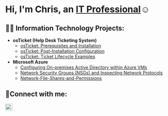 <h1>Hi, I'm Chris, an <a href="https://www.linkedin.com/in/christopherfarias">IT Professional</a>☺</h1>

<h2>👨‍💻 Information Technology Projects:</h2>

- <b>osTicket (Help Desk Ticketing System)</b>
  - [osTicket: Prerequisites and Installation](https://github.com/cfarias6/osticket-prereqs)
  - [osTicket: Post-Installation Configuration](https://github.com/cfarias6/post-install-config)
  - [osTicket: Ticket Lifecycle Examples](https://github.com/cfarias6/ticket-lifecycle)
- <b>Microsoft Azure</b>
  - [Configuring On-premises Active Directory within Azure VMs](https://github.com/cfarias6/configure-ad)
  - [Network Security Groups (NSGs) and Inspecting Network Protocols](https://github.com/cfarias6/azure-network-protocols)
  - [Network-File-Shares-and-Permissions](https://github.com/Cfarias6/Network-File-Shares-and-Permissions)

<h2>🤳Connect with me:</h2>

[<img align="left" alt="Josh | LinkedIn" width="22px" src="https://cdn.jsdelivr.net/npm/simple-icons@v3/icons/linkedin.svg" />][linkedin]

[linkedin]: https://www.linkedin.com/in/christopherfarias/
